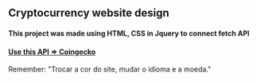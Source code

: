 ## Cryptocurrency website design

#### This project was made using HTML, CSS in Jquery to connect fetch API

#### <a href="https://www.coingecko.com/pt/api">Use this API => Coingecko</a>

Remember: "Trocar a cor do site, mudar o idioma e a moeda."
